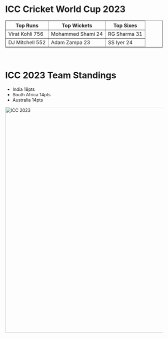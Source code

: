 <!DOCTYPE html>
<html lang="en">
<head>
    <meta charset="UTF-8">
    <meta name="viewport" content="width=device-width, initial-scale=1.0">
    <title>ICC Cricket World Cup 2023</title>
</head>
<body>
    <h1>ICC Cricket World Cup 2023</h1>
    <table border="1" style="border-collapse: collapse;">
        <thead>
            <th>Top Runs</th>
            <th>Top Wickets</th>
            <th>Top Sixes</th>
        </thead>
        <tbody>
            <tr>
                <td>Virat Kohli 756</td>
                <td>Mohammed Shami 24</td>
                <td>RG Sharma 31</td>
            </tr>
            <tr>
                <td>DJ Mitchell 552</td>
                <td>Adam Zampa 23</td>
                <td>SS  Iyer 24</td>
        </tbody>
    </table>
    <br>
    <h1>ICC 2023 Team Standings</h1>
    <ul>
        <li>India 18pts</li>
        <li>South Africa 14pts</li>
        <li>Australia 14pts</li>
    </ul>
    <img src="https://resources.pulse.icc-cricket.com/ICC/photo/2023/06/27/58598b3c-97a1-4e39-a830-ed4352609cc7/CWC23-Fixtures-announcement-16x9-v2.jpeg" alt="ICC 2023" width="720">
</body>
</html>
